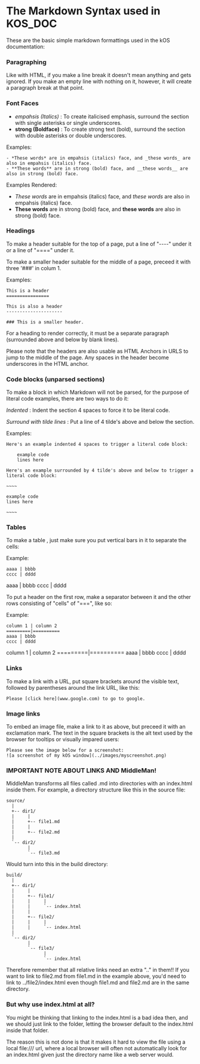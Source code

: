 The Markdown Syntax used in KOS_DOC
===================================

These are the basic simple markdown formattings used in the kOS documentation:

### Paragraphing

Like with HTML, if you make a line break it doesn't mean anything and gets ignored.
If you make an empty line with nothing on it, however, it will create a paragraph
break at that point.

### Font Faces

- *empahsis (Italics)* : To create italicised emphasis, surround the section with single asterisks or single underscores.
- **strong (Boldface)** : To create strong text (bold), surround the section with double asterisks or double underscores.

Examples: 


    - *These words* are in empahsis (italics) face, and _these words_ are also in empahsis (italics) face.
    - **These words** are in strong (bold) face, and __these words__ are also in strong (bold) face.


Examples Rendered:

- *These words* are in empahsis (italics) face, and _these words_ are also in empahsis (italics) face.
- **These words** are in strong (bold) face, and __these words__ are also in strong (bold) face.

### Headings

To make a header suitable for the top of a page, put a line of "----" under it or a line of "====" under it.

To make a smaller header suitable for the middle of a page, preceed it with three '###' in colum 1.

Examples:

    This is a header
    ================

    This is also a header
    ---------------------

    ### This is a smaller header.


For a heading to render correctly, it must be a separate paragraph (surrounded above and below
by blank lines).

Please note that the headers are also usable as HTML Anchors in URLS to jump to the middle of the
page.  Any spaces in the header become underscores in the HTML anchor.

### Code blocks (unparsed sections)

To make a block in which Markdown will not be parsed, for the purpose of literal code examples,
there are two ways to do it:

*Indented* : Indent the section 4 spaces to force it to be literal code.

*Surround with tilde lines* : Put a line of 4 tilde's above and below the section.

Examples:

    Here's an example indented 4 spaces to trigger a literal code block:
    
        example code
        lines here
    
    Here's an example surrounded by 4 tilde's above and below to trigger a literal code block:

    ~~~~

    example code
    lines here

    ~~~~

### Tables

To make a table , just make sure you put vertical bars in it to separate the cells:

Example:

    aaaa | bbbb
    cccc | dddd


aaaa | bbbb
cccc | dddd

To put a header on the first row, make a separator between it and the other rows consisting of "cells" of "===", like so:

Example:

    column 1 | column 2
    =========|==========
    aaaa | bbbb
    cccc | dddd


column 1 | column 2
=========|==========
aaaa | bbbb
cccc | dddd

### Links

To make a link with a URL, put square brackets around the visible text, followed by parentheses around the link URL, like this:

    Please [click here](www.google.com) to go to google.

### Image links

To embed an image file, make a link to it as above, but preceed it with an exclamation mark.  The text
in the square brackets is the alt text used by the browser for tooltips or visually impared users:

    Please see the image below for a screenshot:
    ![a screenshot of my kOS window](../images/myscreenshot.png)

### IMPORTANT NOTE ABOUT LINKS AND MiddleMan!

MiddleMan transforms all files called .md into directories with an index.html inside them.  For example, a directory structure like this in the source file:

    source/
      |
      +-- dir1/
      |     |
      |     +-- file1.md
      |     |
      |     +-- file2.md
      |
      `-- dir2/
            |
            `-- file3.md

Would turn into this in the build directory:

    build/
      |
      +-- dir1/
      |     |
      |     +-- file1/
      |     |     |
      |     |     `-- index.html
      |     |
      |     +-- file2/
      |     |     |
      |     |     `-- index.html
      |
      `-- dir2/
            |
            `-- file3/
                  |
                  `-- index.html

Therefore remember that all relative links need an extra ".." in them!!  If you want to link
to file2.md from file1.md in the example above, you'd need to link to ../file2/index.html even
though file1.md and file2.md are in the same directory.

### But why use index.html at all?

You might be thinking that linking to the index.html is a bad idea then, and we should just
link to the folder, letting the browser default to the index.html inside that folder.

The reason this is not done is that it makes it hard to view the file using a local
file:/// url, where a local browser will often not automatically look for an index.html given
just the directory name like a web server would.

